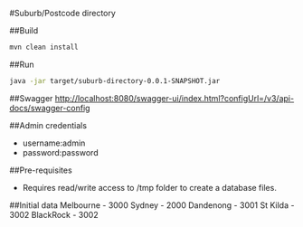 #Suburb/Postcode directory

##Build
```bash
mvn clean install
```
##Run
```bash
java -jar target/suburb-directory-0.0.1-SNAPSHOT.jar
```
##Swagger 
[http://localhost:8080/swagger-ui/index.html?configUrl=/v3/api-docs/swagger-config](http://localhost:8080/swagger-ui/index.html?configUrl=/v3/api-docs/swagger-config)

##Admin credentials
 - username:admin
 - password:password

##Pre-requisites
- Requires read/write access to /tmp folder to create a database files.

##Initial data
Melbourne - 3000
Sydney - 2000
Dandenong - 3001
St Kilda - 3002
BlackRock - 3002








